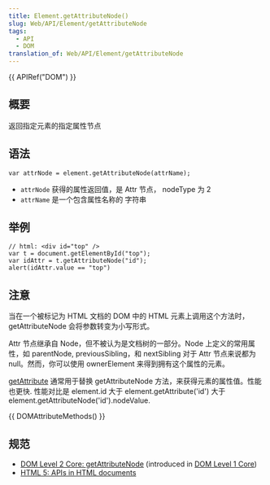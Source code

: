 ```yaml
---
title: Element.getAttributeNode()
slug: Web/API/Element/getAttributeNode
tags:
  - API
  - DOM
translation_of: Web/API/Element/getAttributeNode
---
```

{{ APIRef("DOM") }}

## 概要

返回指定元素的指定属性节点

## 语法

```plain
var attrNode = element.getAttributeNode(attrName);
```

- `attrNode` 获得的属性返回值，是 Attr 节点， nodeType 为 2
- `attrName` 是一个包含属性名称的 字符串

## 举例

```plain
// html: <div id="top" />
var t = document.getElementById("top");
var idAttr = t.getAttributeNode("id");
alert(idAttr.value == "top")
```

## 注意

当在一个被标记为 HTML 文档的 DOM 中的 HTML 元素上调用这个方法时， getAttributeNode 会将参数转变为小写形式。

Attr 节点继承自 Node，但不被认为是文档树的一部分。Node 上定义的常用属性，如 parentNode, previousSibling，和 nextSibling 对于 Attr 节点来说都为 null。然而，你可以使用 ownerElement 来得到拥有这个属性的元素。

[getAttribute](/en/DOM/element.getAttribute) 通常用于替换 getAttributeNode 方法，来获得元素的属性值。性能也更快. 性能对比是 element.id 大于 element.getAttribute('id') 大于 element.getAttributeNode('id').nodeValue.

{{ DOMAttributeMethods() }}

## 规范

- [DOM Level 2 Core: getAttributeNode](http://www.w3.org/TR/DOM-Level-2-Core/core.html#ID-217A91B8) (introduced in [DOM Level 1 Core](http://www.w3.org/TR/REC-DOM-Level-1/level-one-core.html#method-getAttributeNode))
- [HTML 5: APIs in HTML documents](http://www.whatwg.org/specs/web-apps/current-work/multipage/dom.html#apis-in-html-documents)
